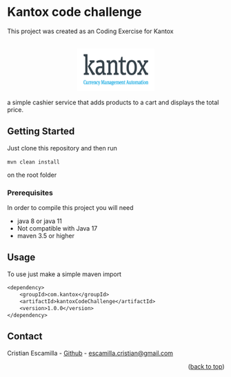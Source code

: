 # Kantox code challenge
This project was created as an Coding Exercise for Kantox
<div id="top"></div>




<br />
<div align="center">
  <a>
    <img src="logo.png" alt="Logo" width="180" height="100">
  </a>
</div>


a simple 
cashier service that adds products to a cart and displays the total price.


<!-- GETTING STARTED -->
## Getting Started

Just clone this repository and then run 

```mvn clean install```

on the root folder

### Prerequisites

In order to compile this project you will need
* java 8 or java 11
* Not compatible with Java 17
* maven 3.5 or higher  


## Usage

To use just make a simple maven import

```
<dependency>
	<groupId>com.kantox</groupId>
	<artifactId>kantoxCodeChallenge</artifactId>
	<version>1.0.0</version>
</dependency>
```


<!-- CONTACT -->
## Contact

Cristian Escamilla - [Github](https://github.com/janios) - escamilla.cristian@gmail.com


<p align="right">(<a href="#top">back to top</a>)</p>